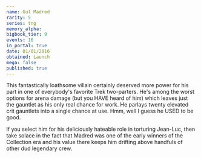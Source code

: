 ```yaml
---
name: Gul Madred
rarity: 5
series: tng
memory_alpha:
bigbook_tier: 9
events: 16
in_portal: true
date: 01/01/2016
obtained: Launch
mega: false
published: true
---
```


This fantastically loathsome villain certainly deserved more power for his part in one of everybody's favorite Trek two-parters. He's among the worst options for arena damage (but you HAVE heard of him) which leaves just the gauntlet as his only real chance for work. He parlays twenty elevated crit gauntlets into a single chance at use. Hmm, well I guess he USED to be good.

If you select him for his deliciously hateable role in torturing Jean-Luc, then take solace in the fact that Madred was one of the early winners of the Collection era and his value there keeps him drifting above handfuls of other dud legendary crew.
